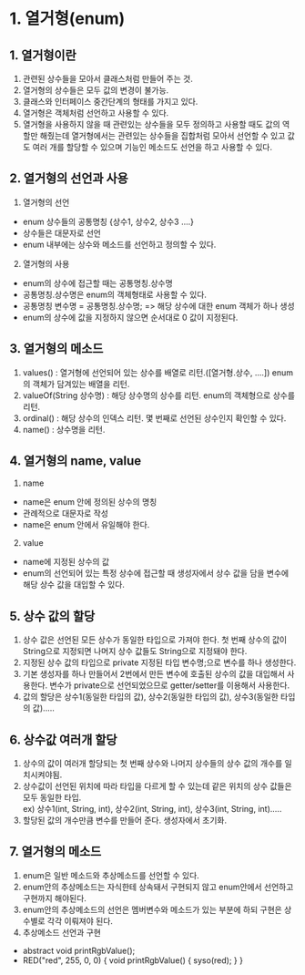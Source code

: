 # 1. 열거형(enum)
## 1. 열거형이란
1. 관련된 상수들을 모아서 클래스처럼 만들어 주는 것.
2. 열거형의 상수들은 모두 값의 변경이 불가능.
3. 클래스와 인터페이스 중간단계의 형태를 가지고 있다.
4. 열거형은 객체처럼 선언하고 사용할 수 있다.
5. 열거형을 사용하지 않을 때 관련있는 상수들을 모두 정의하고 사용할 때도 값의 역할만 해줬는데 열거형에서는 관련있는 상수들을 집합처럼 모아서 선언할 수 있고 값도 여러 개를 할당할 수 있으며 기능인 메소드도 선언을 하고 사용할 수 있다.

## 2. 열거형의 선언과 사용
1. 열거형의 선언
- enum 상수들의 공통명칭 {상수1, 상수2, 상수3 ....}
- 상수들은 대문자로 선언
- enum 내부에는 상수와 메소드를 선언하고 정의할 수 있다.
2. 열거형의 사용
- enum의 상수에 접근할 때는 공통명칭.상수명
- 공통명칭.상수명은 enum의 객체형태로 사용할 수 있다.
- 공통명칭 변수명 = 공통명칭.상수명; => 해당 상수에 대한 enum 객체가 하나 생성
- enum의 상수에 값을 지정하지 않으면 순서대로 0 값이 지정된다.

## 3. 열거형의 메소드
1. values() : 열거형에 선언되어 있는 상수를 배열로 리턴.([열거형.상수, ....]) enum의 객체가 담겨있는 배열을 리턴.
2. valueOf(String 상수명) : 해당 상수명의 상수를 리턴. enum의 객체형으로 상수를 리턴.
3. ordinal() : 해당 상수의 인덱스 리턴. 몇 번째로 선언된 상수인지 확인할 수 있다.
4. name() : 상수명을 리턴.

## 4. 열거형의 name, value
1. name
- name은 enum 안에 정의된 상수의 명칭
- 관례적으로 대문자로 작성
- name은 enum 안에서 유일해야 한다.
2. value
- name에 지정된 상수의 값
- enum의 선언되어 있는 특정 상수에 접근할 때 생성자에서 상수 값을 담을 변수에 해당 상수 값을 대입할 수 있다.

## 5. 상수 값의 할당
1. 상수 값은 선언된 모든 상수가 동일한 타입으로 가져야 한다. 첫 번째 상수의 값이 String으로 지정되면 나머지 상수 값들도 String으로 지정돼야 한다.
2. 지정된 상수 값의 타입으로 private 지정된 타입 변수명;으로 변수를 하나 생성한다.
3. 기본 생성자를 하나 만들어서 2번에서 만든 변수에 호출된 상수의 값을 대입해서 사용한다. 변수가 private으로 선언되었으므로 getter/setter를 이용해서 사용한다.
4. 값의 할당은 상수1(동일한 타입의 값), 상수2(동일한 타입의 값), 상수3(동일한 타입의 값).....

## 6. 상수값 여러개 할당
1. 상수의 값이 여러개 할당되는 첫 번째 상수와 나머지 상수들의 상수 값의 개수를 일치시켜야됨.
2. 상수값이 선언된 위치에 따라 타입을 다르게 할 수 있는데 같은 위치의 상수 값들은 모두 동일한 타입.  
ex) 상수1(int, String, int), 상수2(int, String, int), 상수3(int, String, int).....
3. 할당된 값의 개수만큼 변수를 만들어 준다. 생성자에서 초기화.

## 7. 열거형의 메소드
1. enum은 일반 메소드와 추상메소드를 선언할 수 있다.
2. enum안의 추상메소드는 자식한테 상속돼서 구현되지 않고 enum안에서 선언하고 구현까지 해야된다.
3. enum안의 추상메소드의 선언은 멤버변수와 메소드가 있는 부분에 하되 구현은 상수별로 각각 이뤄져야 된다.
4. 추상메소드 선언과 구현
- abstract void printRgbValue();
- RED("red", 255, 0, 0) {
    void printRgbValue() {
        syso(red);
    }
  }